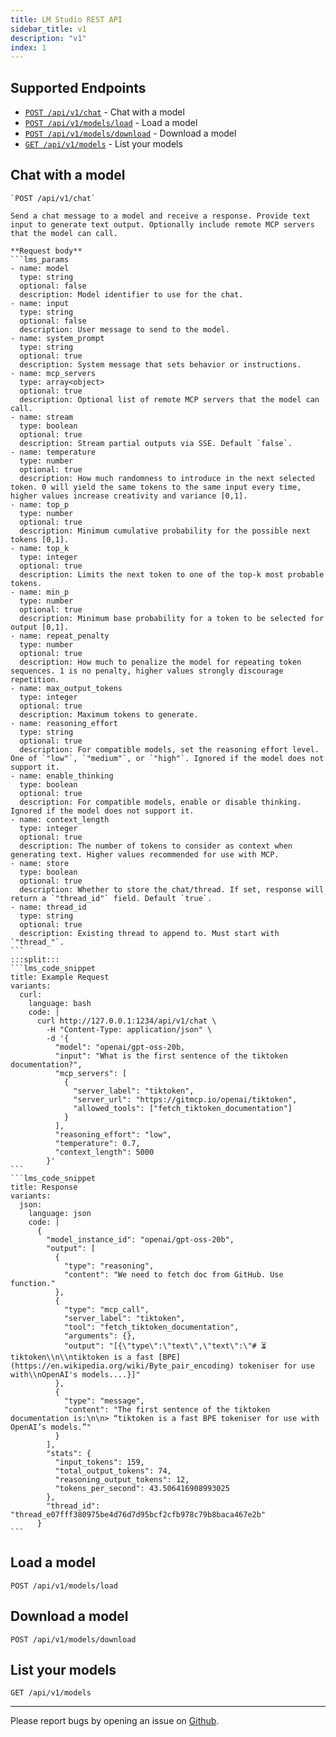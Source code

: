 ```yaml
---
title: LM Studio REST API
sidebar_title: v1
description: "v1"
index: 1
---
```


## Supported Endpoints

- [`POST /api/v1/chat`](#chat-with-a-model) - Chat with a model
- [`POST /api/v1/models/load`](#load-a-model) - Load a model
- [`POST /api/v1/models/download`](#download-a-model) - Download a model
- [`GET /api/v1/models`](#list-your-models) - List your models

## Chat with a model
````lms_hstack
`POST /api/v1/chat`

Send a chat message to a model and receive a response. Provide text input to generate text output. Optionally include remote MCP servers that the model can call.

**Request body**
```lms_params
- name: model
  type: string
  optional: false
  description: Model identifier to use for the chat.
- name: input
  type: string
  optional: false
  description: User message to send to the model.
- name: system_prompt
  type: string
  optional: true
  description: System message that sets behavior or instructions.
- name: mcp_servers
  type: array<object>
  optional: true
  description: Optional list of remote MCP servers that the model can call.
- name: stream
  type: boolean
  optional: true
  description: Stream partial outputs via SSE. Default `false`.
- name: temperature
  type: number
  optional: true
  description: How much randomness to introduce in the next selected token. 0 will yield the same tokens to the same input every time, higher values increase creativity and variance [0,1].
- name: top_p
  type: number
  optional: true
  description: Minimum cumulative probability for the possible next tokens [0,1].
- name: top_k
  type: integer
  optional: true
  description: Limits the next token to one of the top-k most probable tokens.
- name: min_p
  type: number
  optional: true
  description: Minimum base probability for a token to be selected for output [0,1].
- name: repeat_penalty
  type: number
  optional: true
  description: How much to penalize the model for repeating token sequences. 1 is no penalty, higher values strongly discourage repetition.
- name: max_output_tokens
  type: integer
  optional: true
  description: Maximum tokens to generate.
- name: reasoning_effort
  type: string
  optional: true
  description: For compatible models, set the reasoning effort level. One of `"low"`, `"medium"`, or `"high"`. Ignored if the model does not support it.
- name: enable_thinking
  type: boolean
  optional: true
  description: For compatible models, enable or disable thinking. Ignored if the model does not support it.
- name: context_length
  type: integer
  optional: true
  description: The number of tokens to consider as context when generating text. Higher values recommended for use with MCP.
- name: store
  type: boolean
  optional: true
  description: Whether to store the chat/thread. If set, response will return a `"thread_id"` field. Default `true`.
- name: thread_id
  type: string
  optional: true
  description: Existing thread to append to. Must start with `"thread_"`.
```
:::split:::
```lms_code_snippet
title: Example Request
variants:
  curl:
    language: bash
    code: |
      curl http://127.0.0.1:1234/api/v1/chat \
        -H "Content-Type: application/json" \
        -d '{
          "model": "openai/gpt-oss-20b,
          "input": "What is the first sentence of the tiktoken documentation?",
          "mcp_servers": [
            {
              "server_label": "tiktoken",
              "server_url": "https://gitmcp.io/openai/tiktoken",
              "allowed_tools": ["fetch_tiktoken_documentation"]
            }
          ],
          "reasoning_effort": "low",
          "temperature": 0.7,
          "context_length": 5000
        }'
```
```lms_code_snippet
title: Response
variants:
  json:
    language: json
    code: |
      {
        "model_instance_id": "openai/gpt-oss-20b",
        "output": [
          {
            "type": "reasoning",
            "content": "We need to fetch doc from GitHub. Use function."
          },
          {
            "type": "mcp_call",
            "server_label": "tiktoken",
            "tool": "fetch_tiktoken_documentation",
            "arguments": {},
            "output": "[{\"type\":\"text\",\"text\":\"# ⏳ tiktoken\\n\\ntiktoken is a fast [BPE](https://en.wikipedia.org/wiki/Byte_pair_encoding) tokeniser for use with\\nOpenAI's models....}]"
          },
          {
            "type": "message",
            "content": "The first sentence of the tiktoken documentation is:\n\n> “tiktoken is a fast BPE tokeniser for use with OpenAI’s models.”"
          }
        ],
        "stats": {
          "input_tokens": 159,
          "total_output_tokens": 74,
          "reasoning_output_tokens": 12,
          "tokens_per_second": 43.506416908993025
        },
        "thread_id": "thread_e07fff380975be4d76d7d95bcf2cfb978c79b8baca467e2b"
      }
```

````



## Load a model
`POST /api/v1/models/load`


## Download a model
`POST /api/v1/models/download`

## List your models
`GET /api/v1/models`


---

Please report bugs by opening an issue on [Github](https://github.com/lmstudio-ai/lmstudio-bug-tracker/issues).
